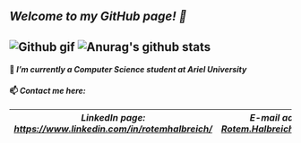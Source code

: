 ## *Welcome to my GitHub page! 👋*
![Github gif](https://avatars0.githubusercontent.com/u/6667880?s=400&v=4)
![Anurag's github stats](https://github-readme-stats.vercel.app/api?username=RotemHalbreich&show_icons=true&theme=radical)
----------------------------------------------------------------------------------------------------------
#### 🌱 *I’m currently a Computer Science student at Ariel University*
#### 📫 *Contact me here:*
| *LinkedIn page: https://www.linkedin.com/in/rotemhalbreich/* | *E-mail address: Rotem.Halbreich@gmail.com* |
------------------------------------------------------|----------------------------------------------------
<!--
**RotemHalbreich/RotemHalbreich** is a ✨ _special_ ✨ repository because its `README.md` (this file) appears on your GitHub profile.

Here are some ideas to get you started:

- 🔭 I’m currently working on ...
- 🌱 I’m currently learning ...
- 👯 I’m looking to collaborate on ...
- 🤔 I’m looking for help with ...
- 💬 Ask me about ...
- 📫 How to reach me: ...
- 😄 Pronouns: ...
- ⚡ Fun fact: ...
-->
